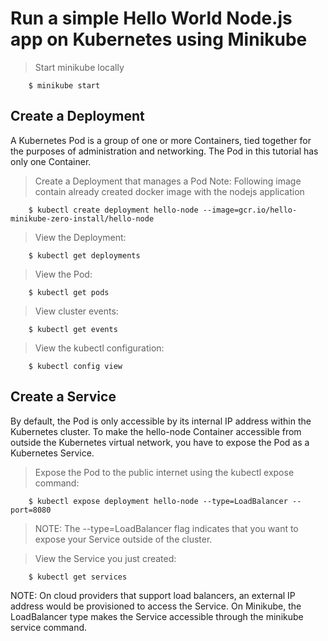# Run a simple Hello World Node.js app on Kubernetes using Minikube

>Start minikube locally

```
    $ minikube start
```

## Create a Deployment
A Kubernetes Pod is a group of one or more Containers, tied together for the purposes of administration and networking. The Pod in this tutorial has only one Container.

> Create a Deployment that manages a Pod
>Note: Following image contain already created docker image with the nodejs application

```
    $ kubectl create deployment hello-node --image=gcr.io/hello-minikube-zero-install/hello-node
```

> View the Deployment:

```
    $ kubectl get deployments
```

> View the Pod:

```
    $ kubectl get pods
```

>View cluster events:

```
    $ kubectl get events
```

> View the kubectl configuration:

```
    $ kubectl config view
```

## Create a Service
By default, the Pod is only accessible by its internal IP address within the Kubernetes cluster. To make the hello-node Container accessible from outside the Kubernetes virtual network, you have to expose the Pod as a Kubernetes Service.

> Expose the Pod to the public internet using the kubectl expose command:
```
    $ kubectl expose deployment hello-node --type=LoadBalancer --port=8080
```
> NOTE: The --type=LoadBalancer flag indicates that you want to expose your Service outside of the cluster.

> View the Service you just created:
```
    $ kubectl get services
```
NOTE: On cloud providers that support load balancers, an external IP address would be provisioned to access the Service. On Minikube, the LoadBalancer type makes the Service accessible through the minikube service command.